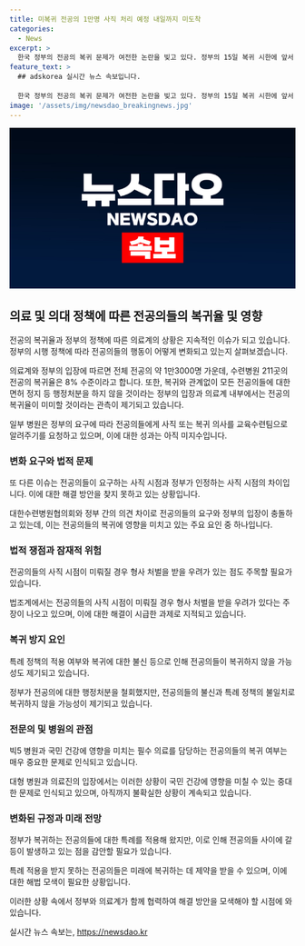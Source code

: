 ```yaml
---
title: 미복귀 전공의 1만명 사직 처리 예정 내일까지 미도착
categories:
  - News
excerpt: >
  한국 정부의 전공의 복귀 문제가 여전한 논란을 빚고 있다. 정부의 15일 복귀 시한에 앞서 복귀율은 8%에 불과하며, 전공의들은 사직 시점과 관련된 정부의 정책에 반발하고 있다. 이에 대한 법적 문제와 행정 취소 요구까지 논의되고 있는 상황이다. 특히, 대한수련병원협의회와 정부 사이에 사직 시점에 대한 이견이 있으며, 전공의 간에는 복귀 의사가 낮을 것이라는 우려도 제기되고 있다. 이러한 상황에서 정부는 복귀를 유도하기 위한 특례 조치를 내놓았지만, 복귀하지 않는 전공의들이 증가하면서 의료 공백이 우려되고 있다.
feature_text: >
  ## adskorea 실시간 뉴스 속보입니다.

  한국 정부의 전공의 복귀 문제가 여전한 논란을 빚고 있다. 정부의 15일 복귀 시한에 앞서 복귀율은 8%에 불과하며, 전공의들은 사직 시점과 관련된 정부의 정책에 반발하고 있다. 이에 대한 법적 문제와 행정 취소 요구까지 논의되고 있는 상황이다. 특히, 대한수련병원협의회와 정부 사이에 사직 시점에 대한 이견이 있으며, 전공의 간에는 복귀 의사가 낮을 것이라는 우려도 제기되고 있다. 이러한 상황에서 정부는 복귀를 유도하기 위한 특례 조치를 내놓았지만, 복귀하지 않는 전공의들이 증가하면서 의료 공백이 우려되고 있다.
image: '/assets/img/newsdao_breakingnews.jpg'
---
```


<p><img src="/assets/img/newsdao_breakingnews.jpg" alt="adskorea 속보" /></p>

<h2 data-ke-size="size26">의료 및 의대 정책에 따른 전공의들의 복귀율 및 영향</h2>

<p>전공의 복귀율과 정부의 정책에 따른 의료계의 상황은 지속적인 이슈가 되고 있습니다. 정부의 시행 정책에 따라 전공의들의 행동이 어떻게 변화되고 있는지 살펴보겠습니다.</p>

<p data-ke-size="size16">의료계와 정부의 입장에 따르면 전체 전공의 약 1만3000명 가운데, 수련병원 211곳의 전공의 복귀율은 8% 수준이라고 합니다. 또한, 복귀와 관계없이 모든 전공의들에 대한 면허 정지 등 행정처분을 하지 않을 것이라는 정부의 입장과 의료계 내부에서는 전공의 복귀율이 미미할 것이라는 관측이 제기되고 있습니다.</p>

<p data-ke-size="size16">일부 병원은 정부의 요구에 따라 전공의들에게 사직 또는 복귀 의사를 교육수련팀으로 알려주기를 요청하고 있으며, 이에 대한 성과는 아직 미지수입니다.</p>

<h3 data-ke-size="size23">변화 요구와 법적 문제</h3>

<p>또 다른 이슈는 전공의들이 요구하는 사직 시점과 정부가 인정하는 사직 시점의 차이입니다. 이에 대한 해결 방안을 찾지 못하고 있는 상황입니다.</p>

<p data-ke-size="size16">대한수련병원협의회와 정부 간의 의견 차이로 전공의들의 요구와 정부의 입장이 충돌하고 있는데, 이는 전공의들의 복귀에 영향을 미치고 있는 주요 요인 중 하나입니다.</p>

<h3 data-ke-size="size23">법적 쟁점과 잠재적 위험</h3>

<p>전공의들의 사직 시점이 미뤄질 경우 형사 처벌을 받을 우려가 있는 점도 주목할 필요가 있습니다.</p>

<p data-ke-size="size16">법조계에서는 전공의들의 사직 시점이 미뤄질 경우 형사 처벌을 받을 우려가 있다는 주장이 나오고 있으며, 이에 대한 해결이 시급한 과제로 지적되고 있습니다.</p>

<h3 data-ke-size="size23">복귀 방지 요인</h3>

<p>특례 정책의 적용 여부와 복귀에 대한 불신 등으로 인해 전공의들이 복귀하지 않을 가능성도 제기되고 있습니다.</p>

<p data-ke-size="size16">정부가 전공의에 대한 행정처분을 철회했지만, 전공의들의 불신과 특례 정책의 불일치로 복귀하지 않을 가능성이 제기되고 있습니다.</p>

<h3 data-ke-size="size23">전문의 및 병원의 관점</h3>

<p>빅5 병원과 국민 건강에 영향을 미치는 필수 의료를 담당하는 전공의들의 복귀 여부는 매우 중요한 문제로 인식되고 있습니다.</p>

<p data-ke-size="size16">대형 병원과 의료진의 입장에서는 이러한 상황이 국민 건강에 영향을 미칠 수 있는 중대한 문제로 인식되고 있으며, 아직까지 불확실한 상황이 계속되고 있습니다.</p>

<h3 data-ke-size="size23">변화된 규정과 미래 전망</h3>

<p>정부가 복귀하는 전공의들에 대한 특례를 적용해 왔지만, 이로 인해 전공의들 사이에 갈등이 발생하고 있는 점을 감안할 필요가 있습니다.</p>

<p data-ke-size="size16">특례 적용을 받지 못하는 전공의들은 미래에 복귀하는 데 제약을 받을 수 있으며, 이에 대한 해법 모색이 필요한 상황입니다.</p>

<p>이러한 상황 속에서 정부와 의료계가 함께 협력하여 해결 방안을 모색해야 할 시점에 와 있습니다.</p>
실시간 뉴스 속보는, <a href="https://newsdao.kr" rel="dofollow">https://newsdao.kr</a>


